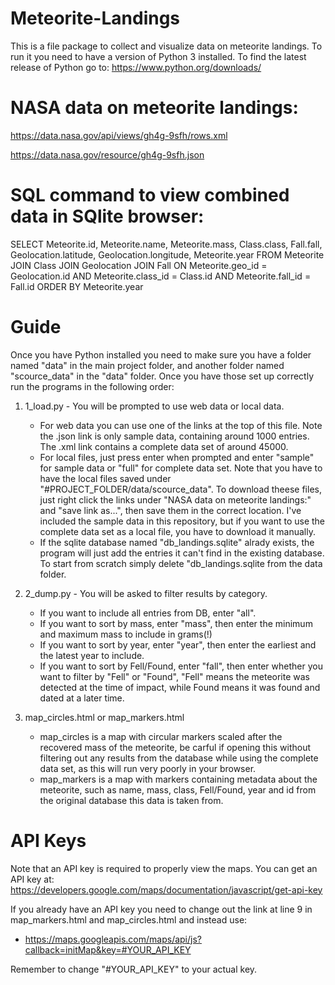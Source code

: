 # Meteorite-Landings
This is a file package to collect and visualize data on meteorite landings. To run it you need to have a version of Python 3 installed. To find the latest release of Python go to: https://www.python.org/downloads/
# NASA data on meteorite landings:
https://data.nasa.gov/api/views/gh4g-9sfh/rows.xml

https://data.nasa.gov/resource/gh4g-9sfh.json
# SQL command to view combined data in SQlite browser:
SELECT Meteorite.id, Meteorite.name, Meteorite.mass, Class.class, Fall.fall, Geolocation.latitude, Geolocation.longitude, Meteorite.year FROM Meteorite JOIN Class JOIN Geolocation JOIN Fall ON Meteorite.geo_id = Geolocation.id AND Meteorite.class_id = Class.id AND Meteorite.fall_id = Fall.id ORDER BY Meteorite.year
# Guide
Once you have Python installed you need to make sure you have a folder named "data" in the main project folder, and another folder named "scource_data" in the "data" folder. Once you have those set up correctly run the programs in the following order:

1. 1_load.py -	You will be prompted to use web data or local data.
      -	For web data you can use one of the links at the top of this file. Note the .json link is only sample data, containing around 1000 entries. The .xml link contains a complete data set of around 45000.
      -	For local files, just press enter when prompted and enter "sample" for sample data or "full" for complete data set. Note that you have to have the local files saved under "#PROJECT_FOLDER/data/scource_data". To download theese files, just right click the links under "NASA data on meteorite landings:" and "save link as...", then save them in the correct location. I've included the sample data in this repository, but if you want to use the complete data set as a local file, you have to download it manually.
      -	If the sqlite database named "db_landings.sqlite" alrady exists, the program will just add the entries it can't find in the existing database. To start from scratch simply delete "db_landings.sqlite from the data folder.

2. 2_dump.py - You will be asked to filter results by category.
      -	If you want to include all entries from DB, enter "all".
      -	If you want to sort by mass, enter "mass", then enter the minimum and maximum mass to include in grams(!)
      -	If you want to sort by year, enter "year", then enter the earliest and the latest year to include.
      -	If you want to sort by Fell/Found, enter "fall", then enter whether you want to filter by "Fell" or "Found", "Fell" means the meteorite was detected at the time of impact, while Found means it was found and dated at a later time.

3. map_circles.html or map_markers.html
      -	map_circles is a map with circular markers scaled after the recovered mass of the meteorite, be carful if opening this without filtering out any results from the database while using the complete data set, as this will run very poorly in your browser.
      -	map_markers is a map with markers containing metadata about the meteorite, such as name, mass, class, Fell/Found, year and id from the original database this data is taken from.
# API Keys
Note that an API key is required to properly view the maps. You can get an API key at: https://developers.google.com/maps/documentation/javascript/get-api-key

If you already have an API key you need to change out the link at line 9 in map_markers.html and map_circles.html and instead use:

- https://maps.googleapis.com/maps/api/js?callback=initMap&key=#YOUR_API_KEY

Remember to change "#YOUR_API_KEY" to your actual key.
